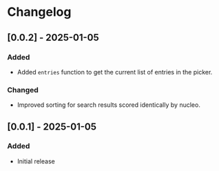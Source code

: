 # Changelog

## [0.0.2] - 2025-01-05

### Added

* Added `entries` function to get the current list of entries in the picker.

### Changed

* Improved sorting for search results scored identically by nucleo.

## [0.0.1] - 2025-01-05

### Added

* Initial release
